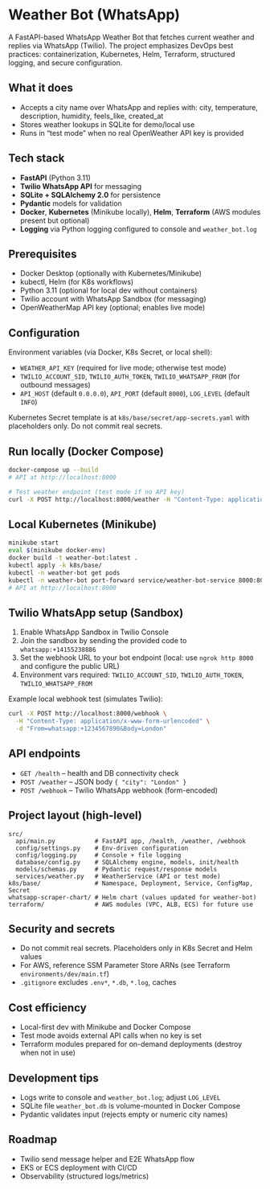 # Weather Bot (WhatsApp)

A FastAPI-based WhatsApp Weather Bot that fetches current weather and replies via WhatsApp (Twilio). The project emphasizes DevOps best practices: containerization, Kubernetes, Helm, Terraform, structured logging, and secure configuration.

## What it does
- Accepts a city name over WhatsApp and replies with: city, temperature, description, humidity, feels_like, created_at
- Stores weather lookups in SQLite for demo/local use
- Runs in “test mode” when no real OpenWeather API key is provided

## Tech stack
- **FastAPI** (Python 3.11)
- **Twilio WhatsApp API** for messaging
- **SQLite + SQLAlchemy 2.0** for persistence
- **Pydantic** models for validation
- **Docker**, **Kubernetes** (Minikube locally), **Helm**, **Terraform** (AWS modules present but optional)
- **Logging** via Python logging configured to console and `weather_bot.log`

## Prerequisites
- Docker Desktop (optionally with Kubernetes/Minikube)
- kubectl, Helm (for K8s workflows)
- Python 3.11 (optional for local dev without containers)
- Twilio account with WhatsApp Sandbox (for messaging)
- OpenWeatherMap API key (optional; enables live mode)

## Configuration
Environment variables (via Docker, K8s Secret, or local shell):
- `WEATHER_API_KEY` (required for live mode; otherwise test mode)
- `TWILIO_ACCOUNT_SID`, `TWILIO_AUTH_TOKEN`, `TWILIO_WHATSAPP_FROM` (for outbound messages)
- `API_HOST` (default `0.0.0.0`), `API_PORT` (default `8000`), `LOG_LEVEL` (default `INFO`)

Kubernetes Secret template is at `k8s/base/secret/app-secrets.yaml` with placeholders only. Do not commit real secrets.

## Run locally (Docker Compose)
```bash
docker-compose up --build
# API at http://localhost:8000

# Test weather endpoint (test mode if no API key)
curl -X POST http://localhost:8000/weather -H "Content-Type: application/json" -d '{"city":"London"}'
```

## Local Kubernetes (Minikube)
```bash
minikube start
eval $(minikube docker-env)
docker build -t weather-bot:latest .
kubectl apply -k k8s/base/
kubectl -n weather-bot get pods
kubectl -n weather-bot port-forward service/weather-bot-service 8000:80
# API at http://localhost:8000
```

## Twilio WhatsApp setup (Sandbox)
1) Enable WhatsApp Sandbox in Twilio Console
2) Join the sandbox by sending the provided code to `whatsapp:+14155238886`
3) Set the webhook URL to your bot endpoint (local: use `ngrok http 8000` and configure the public URL)
4) Environment vars required: `TWILIO_ACCOUNT_SID`, `TWILIO_AUTH_TOKEN`, `TWILIO_WHATSAPP_FROM`

Example local webhook test (simulates Twilio):
```bash
curl -X POST http://localhost:8000/webhook \
  -H "Content-Type: application/x-www-form-urlencoded" \
  -d "From=whatsapp:+1234567890&Body=London"
```

## API endpoints
- `GET /health` – health and DB connectivity check
- `POST /weather` – JSON body `{ "city": "London" }`
- `POST /webhook` – Twilio WhatsApp webhook (form-encoded)

## Project layout (high-level)
```
src/
  api/main.py           # FastAPI app, /health, /weather, /webhook
  config/settings.py    # Env-driven configuration
  config/logging.py     # Console + file logging
  database/config.py    # SQLAlchemy engine, models, init/health
  models/schemas.py     # Pydantic request/response models
  services/weather.py   # WeatherService (API or test mode)
k8s/base/               # Namespace, Deployment, Service, ConfigMap, Secret
whatsapp-scraper-chart/ # Helm chart (values updated for weather-bot)
terraform/              # AWS modules (VPC, ALB, ECS) for future use
```

## Security and secrets
- Do not commit real secrets. Placeholders only in K8s Secret and Helm values
- For AWS, reference SSM Parameter Store ARNs (see Terraform `environments/dev/main.tf`)
- `.gitignore` excludes `.env*`, `*.db`, `*.log`, caches

## Cost efficiency
- Local-first dev with Minikube and Docker Compose
- Test mode avoids external API calls when no key is set
- Terraform modules prepared for on-demand deployments (destroy when not in use)

## Development tips
- Logs write to console and `weather_bot.log`; adjust `LOG_LEVEL`
- SQLite file `weather_bot.db` is volume-mounted in Docker Compose
- Pydantic validates input (rejects empty or numeric city names)

## Roadmap
- Twilio send message helper and E2E WhatsApp flow
- EKS or ECS deployment with CI/CD
- Observability (structured logs/metrics)